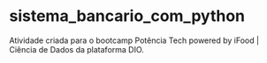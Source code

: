 # sistema_bancario_com_python
Atividade criada para o bootcamp Potência Tech powered by iFood | Ciência de Dados da plataforma DIO. 
